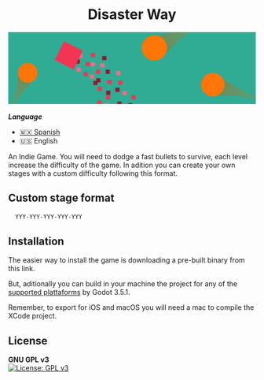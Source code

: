 **<h1 align="center">Disaster Way</h1>**
<img width="1383" alt="image" src="./assets/images/banner.png">

***Language***
- [🇲🇽 Spanish](./README.es.md)
- 🇺🇸 English

An Indie Game. You will need to dodge a fast bullets to survive, each level increase the difficulty of the game. In adition you can create your own stages with a custom difficulty following this format.

## Custom stage format

```
  YYY-YYY-YYY-YYY-YYY
```

## Installation

The easier way to install the game is downloading a pre-built binary from this link.

But, aditionally you can build in your machine the project for any of the [supported plattaforms](https://docs.godotengine.org/en/3.5/tutorials/export/exporting_basics.html) by Godot 3.5.1.

Remember, to export for iOS and macOS you will need a mac to compile the XCode project.
    
## License

**GNU GPL v3**  
[![License: GPL v3](https://img.shields.io/badge/License-GPLv3-blue.svg)](https://www.gnu.org/licenses/gpl-3.0)